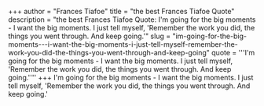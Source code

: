 +++
author = "Frances Tiafoe"
title = "the best Frances Tiafoe Quote"
description = "the best Frances Tiafoe Quote: I'm going for the big moments - I want the big moments. I just tell myself, 'Remember the work you did, the things you went through. And keep going.'"
slug = "im-going-for-the-big-moments---i-want-the-big-moments-i-just-tell-myself-remember-the-work-you-did-the-things-you-went-through-and-keep-going"
quote = '''I'm going for the big moments - I want the big moments. I just tell myself, 'Remember the work you did, the things you went through. And keep going.''''
+++
I'm going for the big moments - I want the big moments. I just tell myself, 'Remember the work you did, the things you went through. And keep going.'
